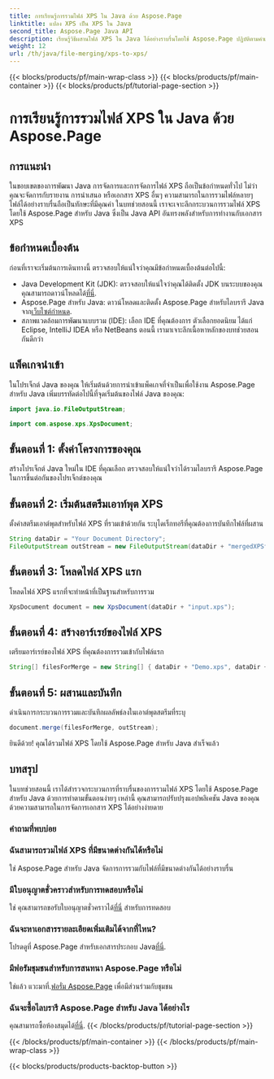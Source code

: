 ```yaml
---
title: การเรียนรู้การรวมไฟล์ XPS ใน Java ด้วย Aspose.Page
linktitle: แปลง XPS เป็น XPS ใน Java
second_title: Aspose.Page Java API
description: เรียนรู้วิธีผสานไฟล์ XPS ใน Java ได้อย่างราบรื่นโดยใช้ Aspose.Page ปฏิบัติตามคำแนะนำทีละขั้นตอนของเราเพื่อการจัดการเอกสารที่มีประสิทธิภาพ เพิ่มทักษะการพัฒนา Java ของคุณทันที!
weight: 12
url: /th/java/file-merging/xps-to-xps/
---
```


{{< blocks/products/pf/main-wrap-class >}}
{{< blocks/products/pf/main-container >}}
{{< blocks/products/pf/tutorial-page-section >}}

# การเรียนรู้การรวมไฟล์ XPS ใน Java ด้วย Aspose.Page

## การแนะนำ
ในขอบเขตของการพัฒนา Java การจัดการและการจัดการไฟล์ XPS ถือเป็นข้อกำหนดทั่วไป ไม่ว่าคุณจะจัดการกับรายงาน การนำเสนอ หรือเอกสาร XPS อื่นๆ ความสามารถในการรวมไฟล์หลายๆ ไฟล์ได้อย่างราบรื่นถือเป็นทักษะที่มีคุณค่า ในบทช่วยสอนนี้ เราจะเจาะลึกกระบวนการรวมไฟล์ XPS โดยใช้ Aspose.Page สำหรับ Java ซึ่งเป็น Java API อันทรงพลังสำหรับการทำงานกับเอกสาร XPS
## ข้อกำหนดเบื้องต้น
ก่อนที่เราจะเริ่มต้นการเดินทางนี้ ตรวจสอบให้แน่ใจว่าคุณมีข้อกำหนดเบื้องต้นต่อไปนี้:
-  Java Development Kit (JDK): ตรวจสอบให้แน่ใจว่าคุณได้ติดตั้ง JDK บนระบบของคุณ คุณสามารถดาวน์โหลดได้[ที่นี่](https://www.oracle.com/java/technologies/javase-downloads.html).
-  Aspose.Page สำหรับ Java: ดาวน์โหลดและติดตั้ง Aspose.Page สำหรับไลบรารี Java จาก[เว็บไซต์กำหนด](https://purchase.aspose.com/buy). 
- สภาพแวดล้อมการพัฒนาแบบรวม (IDE): เลือก IDE ที่คุณต้องการ ตัวเลือกยอดนิยม ได้แก่ Eclipse, IntelliJ IDEA หรือ NetBeans
ตอนนี้ เรามาเจาะลึกเนื้อหาหลักของบทช่วยสอนกันดีกว่า
## แพ็คเกจนำเข้า
ในโปรเจ็กต์ Java ของคุณ ให้เริ่มต้นด้วยการนำเข้าแพ็คเกจที่จำเป็นเพื่อใช้งาน Aspose.Page สำหรับ Java เพิ่มบรรทัดต่อไปนี้ที่จุดเริ่มต้นของไฟล์ Java ของคุณ:
```java
import java.io.FileOutputStream;

import com.aspose.xps.XpsDocument;
```
## ขั้นตอนที่ 1: ตั้งค่าโครงการของคุณ
สร้างโปรเจ็กต์ Java ใหม่ใน IDE ที่คุณเลือก ตรวจสอบให้แน่ใจว่าได้รวมไลบรารี Aspose.Page ในการขึ้นต่อกันของโปรเจ็กต์ของคุณ
## ขั้นตอนที่ 2: เริ่มต้นสตรีมเอาท์พุต XPS
ตั้งค่าสตรีมเอาต์พุตสำหรับไฟล์ XPS ที่รวมเข้าด้วยกัน ระบุไดเร็กทอรีที่คุณต้องการบันทึกไฟล์ที่ผสาน
```java
String dataDir = "Your Document Directory";
FileOutputStream outStream = new FileOutputStream(dataDir + "mergedXPSfiles.xps");
```
## ขั้นตอนที่ 3: โหลดไฟล์ XPS แรก
โหลดไฟล์ XPS แรกที่จะทำหน้าที่เป็นฐานสำหรับการรวม
```java
XpsDocument document = new XpsDocument(dataDir + "input.xps");
```
## ขั้นตอนที่ 4: สร้างอาร์เรย์ของไฟล์ XPS
เตรียมอาร์เรย์ของไฟล์ XPS ที่คุณต้องการรวมเข้ากับไฟล์แรก
```java
String[] filesForMerge = new String[] { dataDir + "Demo.xps", dataDir + "sample.xps" };
```
## ขั้นตอนที่ 5: ผสานและบันทึก
ดำเนินการกระบวนการรวมและบันทึกผลลัพธ์ลงในเอาต์พุตสตรีมที่ระบุ
```java
document.merge(filesForMerge, outStream);
```
ยินดีด้วย! คุณได้รวมไฟล์ XPS โดยใช้ Aspose.Page สำหรับ Java สำเร็จแล้ว
## บทสรุป
ในบทช่วยสอนนี้ เราได้สำรวจกระบวนการที่ราบรื่นของการรวมไฟล์ XPS โดยใช้ Aspose.Page สำหรับ Java ด้วยการทำตามขั้นตอนง่ายๆ เหล่านี้ คุณสามารถปรับปรุงแอปพลิเคชัน Java ของคุณด้วยความสามารถในการจัดการเอกสาร XPS ได้อย่างง่ายดาย
### คำถามที่พบบ่อย
### ฉันสามารถรวมไฟล์ XPS ที่มีขนาดต่างกันได้หรือไม่
ใช่ Aspose.Page สำหรับ Java จัดการการรวมกับไฟล์ที่มีขนาดต่างกันได้อย่างราบรื่น
### มีใบอนุญาตชั่วคราวสำหรับการทดสอบหรือไม่
 ใช่ คุณสามารถขอรับใบอนุญาตชั่วคราวได้[ที่นี่](https://purchase.aspose.com/temporary-license/) สำหรับการทดสอบ
### ฉันจะหาเอกสารรายละเอียดเพิ่มเติมได้จากที่ไหน?
 โปรดดูที่ Aspose.Page สำหรับเอกสารประกอบ Java[ที่นี่](https://reference.aspose.com/page/java/).
### มีฟอรัมชุมชนสำหรับการสนทนา Aspose.Page หรือไม่
 ใช่แล้ว แวะมาที่.[ฟอรั่ม Aspose.Page](https://forum.aspose.com/c/page/39) เพื่อมีส่วนร่วมกับชุมชน
### ฉันจะซื้อไลบรารี Aspose.Page สำหรับ Java ได้อย่างไร
 คุณสามารถซื้อห้องสมุดได้[ที่นี่](https://purchase.aspose.com/buy).
{{< /blocks/products/pf/tutorial-page-section >}}

{{< /blocks/products/pf/main-container >}}
{{< /blocks/products/pf/main-wrap-class >}}

{{< blocks/products/products-backtop-button >}}
